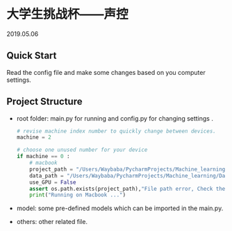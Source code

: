 # 大学生挑战杯——声控

2019.05.06

## Quick Start

Read the config file and make some changes based on you computer settings.

## Project Structure

- root folder: main.py for running and config.py for changing settings .

  ```python
  # revise machine index number to quickly change between devices.
  machine = 2
  ```

  ```python
  # choose one unused number for your device
  if machine == 0 :
      # macbook
      project_path = "/Users/Waybaba/PycharmProjects/Machine_learning/MyProject/"
      data_path = "/Users/Waybaba/PycharmProjects/Machine_learning/Date_and_Else/variables/"
      use_GPU = False
      assert os.path.exists(project_path),"File path error, Check the config file !!!"
      print("Running on Macbook ...")
  ```

- model: some pre-defined models which can be imported in the main.py.

- others: other related file.

